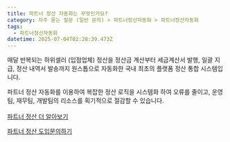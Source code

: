 ```yaml
---
title: 파트너 정산 자동화는 무엇인가요?
category: 자주 묻는 질문 (일반 문의) > 파트너정산자동화 > 파트너정산자동화
tags:
  - 파트너정산자동화
datetime: 2025-07-04T02:28:39.473Z
---
```


매달 반복되는 하위셀러 (입점업체) 정산을 정산금 계산부터 세금계산서 발행, 일괄 지급, 정산 내역서 발송까지 원스톱으로 자동화한 국내 최초의 플랫폼 정산 통합 시스템입니다.

파트너 정산 자동화를 이용하여 복잡한 정산 로직을 시스템화 하여 오류를 줄이고, 운영팀, 재무팀, 개발팀의 리소스를 획기적으로 절감할 수 있습니다.\
\
[파트너 정산 더 알아보기](https://developers.portone.io/platform/ko/readme?v=v2)

[파트너 정산 도입문의하기](https://go.portone.io/platform-inquiry2?_gl=1*1og5g8r*_gcl_aw*R0NMLjE3NDk0NTc0NzEuQ2owS0NRandqSnJDQmhDWEFSSXNBSTV4NjZVN1VESVphb2NQVldJeGZDbUxvWmJCcWdqQnhoeHB5Mlk2U0xxT19xRzc3bGVCWVU5X0g4a2FBdERqRUFMd193Y0I.*_gcl_au*NTIyMDIxMDYwLjE3NDkwMjMzNTAuNDQzMjk4NjQ5LjE3NTA3MzQzOTIuMTc1MDczNDM5Mg)
